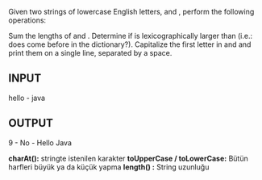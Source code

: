 Given two strings of lowercase English letters,  and , perform the following operations:

Sum the lengths of  and .
Determine if  is lexicographically larger than  (i.e.: does  come before  in the dictionary?).
Capitalize the first letter in  and  and print them on a single line, separated by a space.

**INPUT**
-------
hello - java

**OUTPUT**
--------
9 - No - Hello Java


**charAt():**  stringte istenilen karakter
**toUpperCase / toLowerCase:** Bütün harfleri büyük ya da küçük yapma
**length() :** String uzunluğu

